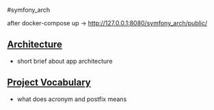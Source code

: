 #symfony_arch

after docker-compose up ->  http://127.0.0.1:8080/symfony_arch/public/

## [Architecture](./doc/architecture.md)
- short brief about app architecture

## [Project Vocabulary](/.doc/vocabulary.md)
- what does acronym and postfix means